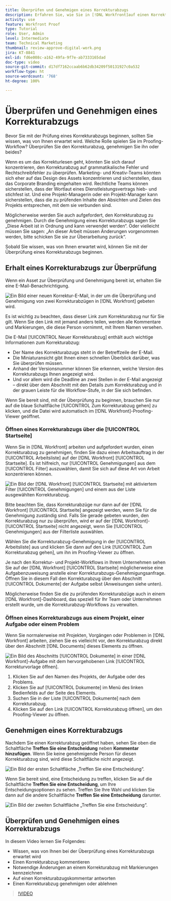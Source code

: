 ```yaml
---
title: Überprüfen und Genehmigen eines Korrekturabzugs
description: Erfahren Sie, wie Sie in [!DNL Workfront]auf einen Korrekturabzug zugreifen und ihn kommentieren können, wie Sie Markierungen verwenden, um notwendige Änderungen anzuzeigen, wie Sie auf Korrekturabzugskommentare antworten und wie Sie eine Entscheidung über einen Korrekturabzug treffen.
activity: use
feature: Workfront Proof
type: Tutorial
role: User, Admin
level: Intermediate
team: Technical Marketing
thumbnail: review-approve-digital-work.png
jira: KT-8841
exl-id: fd6e008c-a162-49fa-9f7e-ab7333165dad
doc-type: video
source-git-commit: d17df7162ccaab6b62db34209f50131927c0a532
workflow-type: ht
source-wordcount: '768'
ht-degree: 100%

---
```


# Überprüfen und Genehmigen eines Korrekturabzugs

Bevor Sie mit der Prüfung eines Korrekturabzugs beginnen, sollten Sie wissen, was von Ihnen erwartet wird. Welche Rolle spielen Sie im Proofing-Workflow? Überprüfen Sie den Korrekturabzug, genehmigen Sie ihn oder beides?

Wenn es um das Korrekturlesen geht, könnten Sie sich darauf konzentrieren, den Korrekturabzug auf grammatikalische Fehler und Rechtschreibfehler zu überprüfen. Marketing- und Kreativ-Teams könnten sich eher auf das Design des Assets konzentrieren und sicherstellen, dass das Corporate Branding eingehalten wird. Rechtliche Teams können sicherstellen, dass der Wortlaut eines Dienstleistungsvertrags hieb- und stichfest ist. Und eine Projekt-Managerin oder ein Projekt-Manager kann sicherstellen, dass die zu prüfenden Inhalte den Absichten und Zielen des Projekts entsprechen, mit dem sie verbunden sind.

Möglicherweise werden Sie auch aufgefordert, den Korrekturabzug zu genehmigen. Durch die Genehmigung eines Korrekturabzugs sagen Sie „Diese Arbeit ist in Ordnung und kann verwendet werden“. Oder vielleicht müssen Sie sagen: „An dieser Arbeit müssen Änderungen vorgenommen werden, bitte schicken Sie sie zur Überarbeitung zurück“.

Sobald Sie wissen, was von Ihnen erwartet wird, können Sie mit der Überprüfung eines Korrekturabzugs beginnen.

## Erhalt eines Korrekturabzugs zur Überprüfung

Wenn ein Asset zur Überprüfung und Genehmigung bereit ist, erhalten Sie eine E-Mail-Benachrichtigung.

![Ein Bild einer neuen Korrektur-E-Mail, in der um die Überprüfung und Genehmigung von zwei Korrekturabzügen in [!DNL  Workfront] gebeten wird.](assets/new-proof-emails.png)

Es ist wichtig zu beachten, dass dieser Link zum Korrekturabzug nur für Sie gilt. Wenn Sie den Link mit jemand anders teilen, werden alle Kommentare und Markierungen, die diese Person vornimmt, mit Ihrem Namen versehen.

Die E-Mail [!UICONTROL Neuer Korrekturabzug] enthält auch wichtige Informationen zum Korrekturabzug:

* Der Name des Korrekturabzugs steht in der Betreffzeile der E-Mail.
* Die Miniaturansicht gibt Ihnen einen schnellen Überblick darüber, was Sie überprüfen müssen.
* Anhand der Versionsnummer können Sie erkennen, welche Version des Korrekturabzugs Ihnen angezeigt wird.
* Und vor allem wird die Deadline an zwei Stellen in der E-Mail angezeigt – direkt über dem Abschnitt mit den Details zum Korrekturabzug und in der grauen Leiste für die Workflow-Stufe, in der Sie sich befinden.

Wenn Sie bereit sind, mit der Überprüfung zu beginnen, brauchen Sie nur auf die blaue Schaltfläche [!UICONTROL Zum Korrekturabzug gehen] zu klicken, und die Datei wird automatisch im [!DNL Workfront]-Proofing-Viewer geöffnet.

### Öffnen eines Korrekturabzugs über die [!UICONTROL Startseite]

Wenn Sie in [!DNL Workfront] arbeiten und aufgefordert wurden, einen Korrekturabzug zu genehmigen, finden Sie dazu einen Arbeitsauftrag in der [!UICONTROL Arbeitsliste] auf der [!DNL Workfront] [!UICONTROL Startseite]. Es ist hilfreich, nur [!UICONTROL Genehmigungen] aus dem [!UICONTROL Filter] auszuwählen, damit Sie sich auf diese Art von Arbeit konzentrieren können.

![Ein Bild der [!DNL Workfront] [!UICONTROL Startseite] mit aktiviertem Filter [!UICONTROL Genehmigungen] und einem aus der Liste ausgewählten Korrekturabzug.](assets/open-proof-from-home.png)

Bitte beachten Sie, dass Korrekturabzüge nur dann auf der [!DNL Workfront] [!UICONTROL Startseite] angezeigt werden, wenn Sie für die Genehmigung zuständig sind. Falls Sie gerade gebeten wurden, den Korrekturabzug nur zu überprüfen, wird er auf der [!DNL Workfront]-[!UICONTROL Startseite] nicht angezeigt, wenn Sie [!UICONTROL Genehmigungen] aus der Filterliste auswählen.

Wählen Sie die Korrekturabzug-Genehmigung in der [!UICONTROL Arbeitsliste] aus und klicken Sie dann auf den Link [!UICONTROL Zum Korrekturabzug gehen], um ihn im Proofing-Viewer zu öffnen.

Je nach den Korrektur- und Projekt-Workflows in Ihrem Unternehmen sehen Sie auf der [!DNL Workfront] [!UICONTROL Startseite] möglicherweise eine Aufgabenzuweisung anstelle einer Korrekturabzugs-Genehmigungsanfrage. Öffnen Sie in diesem Fall den Korrekturabzug über den Abschnitt [!UICONTROL Dokumente] der Aufgabe selbst (Anweisungen siehe unten).

Möglicherweise finden Sie die zu prüfenden Korrekturabzüge auch in einem [!DNL Workfront]-Dashboard, das speziell für Ihr Team oder Unternehmen erstellt wurde, um die Korrekturabzug-Workflows zu verwalten.

### Öffnen eines Korrekturabzugs aus einem Projekt, einer Aufgabe oder einem Problem

Wenn Sie normalerweise mit Projekten, Vorgängen oder Problemen in [!DNL Workfront] arbeiten, ziehen Sie es vielleicht vor, den Korrekturabzug direkt über den Abschnitt [!DNL Documents] dieses Elements zu öffnen.

![Ein Bild des Abschnitts [!UICONTROL Dokumente] in einer [!DNL  Workfront]-Aufgabe mit dem hervorgehobenen Link [!UICONTROL Korrekturvorlage öffnen].](assets/open-proof-from-documents.png)

1. Klicken Sie auf den Namen des Projekts, der Aufgabe oder des Problems.
2. Klicken Sie auf [!UICONTROL Dokumente] im Menü des linken Bedienfelds auf der Seite des Elements.
3. Suchen Sie in der Liste [!UICONTROL Dokumente] nach dem Korrekturabzug.
4. Klicken Sie auf den Link [!UICONTROL Korrekturabzug öffnen], um den Proofing-Viewer zu öffnen.

## Genehmigen eines Korrekturabzugs

Nachdem Sie einen Korrekturabzug geöffnet haben, sehen Sie oben die Schaltfläche **Treffen Sie eine Entscheidung** neben **Kommentar hinzufügen**. Wenn Sie keine genehmigende Person für diesen Korrekturabzug sind, wird diese Schaltfläche nicht angezeigt.

![Ein Bild der ersten Schaltfläche „Treffen Sie eine Entscheidung“.](assets/make-decision-1.png)

Wenn Sie bereit sind, eine Entscheidung zu treffen, klicken Sie auf die Schaltfläche **Treffen Sie eine Entscheidung**, um Ihre Entscheidungsoptionen zu sehen. Treffen Sie Ihre Wahl und klicken Sie dann auf die andere Schaltfläche **Treffen Sie eine Entscheidung** darunter.

![Ein Bild der zweiten Schaltfläche „Treffen Sie eine Entscheidung“.](assets/make-decision-2.png)

## Überprüfen und Genehmigen eines Korrekturabzugs

In diesem Video lernen Sie Folgendes:

* Wissen, was von Ihnen bei der Überprüfung eines Korrekturabzugs erwartet wird
* Einen Korrekturabzug kommentieren
* Notwendige Änderungen an einem Korrekturabzug mit Markierungen kennzeichnen
* Auf einen Korrekturabzugskommentar antworten
* Einen Korrekturabzug genehmigen oder ablehnen

>[!VIDEO](https://video.tv.adobe.com/v/335141/?quality=12&learn=on&enablevpops)

<!--
#### Learn more
* Create and manage proof comments
* Make decisions on a proof
* Review a static proof
* Tag users to share a proof
* Notifications for proof comments and decisions
-->

<!--
#### Guides
* Reviewing proofs in [!DNL Workfront]
* -->
